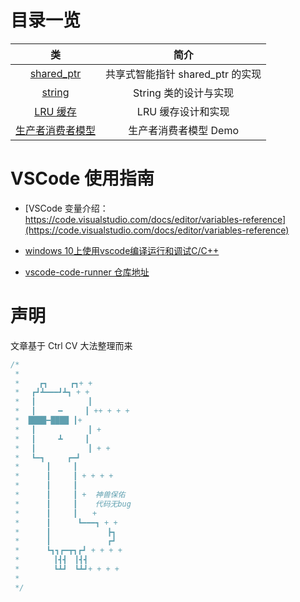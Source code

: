 <!--
 * @Author: taobo
 * @Date: 2020-10-26 08:49:29
 * @LastEditTime: 2020-11-07 13:53:47
-->
# 目录一览
类 | 简介
|:---:|:---:|
[shared_ptr](./code/shared_ptr.md) | 共享式智能指针 shared_ptr 的实现
[string](./code/string.md) | String 类的设计与实现
[LRU 缓存](./code/lru.cpp) | LRU 缓存设计和实现
[生产者消费者模型](./code/pc.cpp) | 生产者消费者模型 Demo
# VSCode 使用指南
- [VSCode 变量介绍：https://code.visualstudio.com/docs/editor/variables-reference](https://code.visualstudio.com/docs/editor/variables-reference)  

- [windows 10上使用vscode编译运行和调试C/C++](https://zhuanlan.zhihu.com/p/77645306)

- [vscode-code-runner 仓库地址](https://github.com/formulahendry/vscode-code-runner#configuration)

# 声明
文章基于 Ctrl CV 大法整理而来
```cpp
/*
 * 
 * 　　┏┓　　　┏┓+ +
 * 　┏┛┻━━━┛┻┓ + +
 * 　┃　　　　　　　┃ 　
 * 　┃　　　━　　　┃ ++ + + +
 *  ████━████ ┃+
 * 　┃　　　　　　　┃ +
 * 　┃　　　┻　　　┃
 * 　┃　　　　　　　┃ + +
 * 　┗━┓　　　┏━┛
 * 　　　┃　　　┃　　　　　　　　　　　
 * 　　　┃　　　┃ + + + +
 * 　　　┃　　　┃
 * 　　　┃　　　┃ +  神兽保佑
 * 　　　┃　　　┃    代码无bug　　
 * 　　　┃　　　┃　　+　　　　　　　　　
 * 　　　┃　 　　┗━━━┓ + +
 * 　　　┃ 　　　　　　　┣┓
 * 　　　┃ 　　　　　　　┏┛
 * 　　　┗┓┓┏━┳┓┏┛ + + + +
 * 　　　　┃┫┫　┃┫┫
 * 　　　　┗┻┛　┗┻┛+ + + +
 * 
 */

```